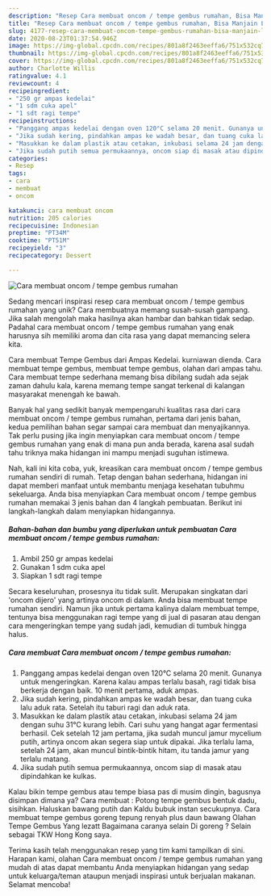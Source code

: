 ```yaml
---
description: "Resep Cara membuat oncom / tempe gembus rumahan, Bisa Manjain Lidah"
title: "Resep Cara membuat oncom / tempe gembus rumahan, Bisa Manjain Lidah"
slug: 4177-resep-cara-membuat-oncom-tempe-gembus-rumahan-bisa-manjain-lidah
date: 2020-08-23T01:37:54.946Z
image: https://img-global.cpcdn.com/recipes/801a8f2463eeffa6/751x532cq70/cara-membuat-oncom-tempe-gembus-rumahan-foto-resep-utama.jpg
thumbnail: https://img-global.cpcdn.com/recipes/801a8f2463eeffa6/751x532cq70/cara-membuat-oncom-tempe-gembus-rumahan-foto-resep-utama.jpg
cover: https://img-global.cpcdn.com/recipes/801a8f2463eeffa6/751x532cq70/cara-membuat-oncom-tempe-gembus-rumahan-foto-resep-utama.jpg
author: Charlotte Willis
ratingvalue: 4.1
reviewcount: 4
recipeingredient:
- "250 gr ampas kedelai"
- "1 sdm cuka apel"
- "1 sdt ragi tempe"
recipeinstructions:
- "Panggang ampas kedelai dengan oven 120°C selama 20 menit. Gunanya untuk mengeringkan. Karena kalau ampas terlalu basah, ragi tidak bisa berkerja dengan baik. 10 menit pertama, aduk ampas."
- "Jika sudah kering, pindahkan ampas ke wadah besar, dan tuang cuka lalu aduk rata. Setelah itu taburi ragi dan aduk rata."
- "Masukkan ke dalam plastik atau cetakan, inkubasi selama 24 jam dengan suhu 31°C kurang lebih. Cari suhu yang hangat agar fermentasi berhasil. Cek setelah 12 jam pertama, jika sudah muncul jamur mycelium putih, artinya oncom akan segera siap untuk dipakai. Jika terlalu lama, setelah 24 jam, akan muncul bintik-bintik hitam, itu tanda jamur yang terlalu matang."
- "Jika sudah putih semua permukaannya, oncom siap di masak atau dipindahkan ke kulkas."
categories:
- Resep
tags:
- cara
- membuat
- oncom

katakunci: cara membuat oncom 
nutrition: 205 calories
recipecuisine: Indonesian
preptime: "PT34M"
cooktime: "PT51M"
recipeyield: "3"
recipecategory: Dessert

---
```



![Cara membuat oncom / tempe gembus rumahan](https://img-global.cpcdn.com/recipes/801a8f2463eeffa6/751x532cq70/cara-membuat-oncom-tempe-gembus-rumahan-foto-resep-utama.jpg)

Sedang mencari inspirasi resep cara membuat oncom / tempe gembus rumahan yang unik? Cara membuatnya memang susah-susah gampang. Jika salah mengolah maka hasilnya akan hambar dan bahkan tidak sedap. Padahal cara membuat oncom / tempe gembus rumahan yang enak harusnya sih memiliki aroma dan cita rasa yang dapat memancing selera kita.

Cara membuat Tempe Gembus dari Ampas Kedelai. kurniawan dienda. Cara membuat tempe gembus, membuat tempe gembus, olahan dari ampas tahu. Cara membuat tempe sederhana memang bisa dibilang sudah ada sejak zaman dahulu kala, karena memang tempe sangat terkenal di kalangan masyarakat menengah ke bawah.

Banyak hal yang sedikit banyak mempengaruhi kualitas rasa dari cara membuat oncom / tempe gembus rumahan, pertama dari jenis bahan, kedua pemilihan bahan segar sampai cara membuat dan menyajikannya. Tak perlu pusing jika ingin menyiapkan cara membuat oncom / tempe gembus rumahan yang enak di mana pun anda berada, karena asal sudah tahu triknya maka hidangan ini mampu menjadi suguhan istimewa.


Nah, kali ini kita coba, yuk, kreasikan cara membuat oncom / tempe gembus rumahan sendiri di rumah. Tetap dengan bahan sederhana, hidangan ini dapat memberi manfaat untuk membantu menjaga kesehatan tubuhmu sekeluarga. Anda bisa menyiapkan Cara membuat oncom / tempe gembus rumahan memakai 3 jenis bahan dan 4 langkah pembuatan. Berikut ini langkah-langkah dalam menyiapkan hidangannya.

<!--inarticleads1-->

##### Bahan-bahan dan bumbu yang diperlukan untuk pembuatan Cara membuat oncom / tempe gembus rumahan:

1. Ambil 250 gr ampas kedelai
1. Gunakan 1 sdm cuka apel
1. Siapkan 1 sdt ragi tempe


Secara keseluruhan, prosesnya itu tidak sulit. Merupakan singkatan dari &#39;oncom dijero&#39; yang artinya oncom di dalam. Anda bisa membuat tempe rumahan sendiri. Namun jika untuk pertama kalinya dalam membuat tempe, tentunya bisa menggunakan ragi tempe yang di jual di pasaran atau dengan cara mengeringkan tempe yang sudah jadi, kemudian di tumbuk hingga halus. 

<!--inarticleads2-->

##### Cara membuat Cara membuat oncom / tempe gembus rumahan:

1. Panggang ampas kedelai dengan oven 120°C selama 20 menit. Gunanya untuk mengeringkan. Karena kalau ampas terlalu basah, ragi tidak bisa berkerja dengan baik. 10 menit pertama, aduk ampas.
1. Jika sudah kering, pindahkan ampas ke wadah besar, dan tuang cuka lalu aduk rata. Setelah itu taburi ragi dan aduk rata.
1. Masukkan ke dalam plastik atau cetakan, inkubasi selama 24 jam dengan suhu 31°C kurang lebih. Cari suhu yang hangat agar fermentasi berhasil. Cek setelah 12 jam pertama, jika sudah muncul jamur mycelium putih, artinya oncom akan segera siap untuk dipakai. Jika terlalu lama, setelah 24 jam, akan muncul bintik-bintik hitam, itu tanda jamur yang terlalu matang.
1. Jika sudah putih semua permukaannya, oncom siap di masak atau dipindahkan ke kulkas.


Kalau bikin tempe gembus atau tempe biasa pas di musim dingin, bagusnya disimpan dimana ya? Cara membuat : Potong tempe gembus bentuk dadu, sisihkan. Haluskan bawang putih dan Kaldu bubuk instan secukupnya. Cara membuat tempe gembus goreng tepung renyah plus daun bawang Olahan Tempe Gembus Yang lezatt Bagaimana caranya selain Di goreng ? Selain sebagai TKW Hong Kong saya. 

Terima kasih telah menggunakan resep yang tim kami tampilkan di sini. Harapan kami, olahan Cara membuat oncom / tempe gembus rumahan yang mudah di atas dapat membantu Anda menyiapkan hidangan yang sedap untuk keluarga/teman ataupun menjadi inspirasi untuk berjualan makanan. Selamat mencoba!
